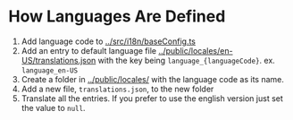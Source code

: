 # How Languages Are Defined

1. Add language code to [../src/i18n/baseConfig.ts](/src/i18n/baseConfig.ts)
2. Add an entry to default language file [../public/locales/en-US/translations.json]() with the key being `language_{languageCode}`. ex. `language_en-US`
3. Create a folder in [../public/locales/](/public/locales) with the language code as its name.
4. Add a new file, `translations.json`, to the new folder
5. Translate all the entries.  If you prefer to use the english version just set the value to `null`.
